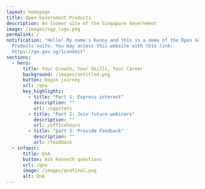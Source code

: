 ```yaml
---
layout: homepage
title: Open Government Products
description: An Isomer site of the Singapore Government
image: /images/ogp_logo.png
permalink: /
notification: "Hello! My name's Kenny and this is a demo of the Open Government
  Products suite. You may access this website with this link:
  https://go.gov.sg/icandoit"
sections:
  - hero:
      title: Your Growth, Your Skills, Your Career
      background: /images/untitled.png
      button: begin journey
      url: /qna
      key_highlights:
        - title: "Part 1: Express interest"
          description: ""
          url: /ogpstats
        - title: "Part 2: Join future webinars"
          description: ""
          url: /officehours
        - title: "part 3: Provide Feedback"
          description: ""
          url: /feedback
  - infopic:
      title: QnA
      button: Ask Kenneth questions
      url: /qna
      image: /images/qnafinal.png
      alt: QnA
---
```

